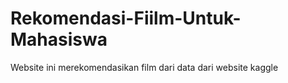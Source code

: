 # Rekomendasi-Fiilm-Untuk-Mahasiswa
Website ini merekomendasikan film dari data dari website kaggle
